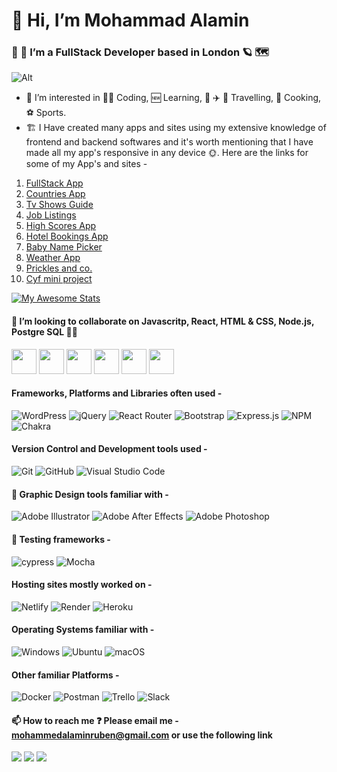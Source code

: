 # 👋 Hi, I’m Mohammad Alamin 
### 🌱 🌱  I’m a FullStack Developer based in London 🪐 🗺️ 
![Alt](https://cdn.phenompeople.com/CareerConnectResources/prod/HONEUS/images/1920-568-coding-blog-1616781712070.png)
- 👀 I’m interested in 👨‍💻 Coding, 🆕 Learning, 🚌 ✈️ 🌆 Travelling, 🍲 Cooking, ⚽ Sports.
- 🏗️ I Have created many apps and sites using my extensive knowledge of frontend and backend softwares and it's worth mentioning that I have made all my app's responsive in any device 🌞. Here are the links for some of my App's and sites - 
1. [FullStack App](https://cyf-alamin-eng-full-stack-project-assesment.netlify.app/)
2. [Countries App](https://cyf-alamin-eng-country-react.netlify.app/)
3. [Tv Shows Guide](https://cyf-alamin-eng-tv-shows.netlify.app/)
4. [Job Listings](https://alamin-eng-job-listings-react.netlify.app/)
5. [High Scores App](https://cyf-alamin-eng-highscore-react.netlify.app/)
6. [Hotel Bookings App](https://cyf-alamin-eng-react-hotel-app.netlify.app/)
7. [Baby Name Picker](https://cyf-alamin-eng-baby-names.netlify.app/)
8. [Weather App](https://cyf-alamin-eng-weather-app.netlify.app/)
9. [Prickles and co.](https://cyf-alamin-eng-responsive-grid-multiple-webpage-prickleandco.netlify.app/)
10. [Cyf mini project](https://alamin-eng-cyf-mini-project-react.netlify.app/)

[![My Awesome Stats](https://awesome-github-stats.azurewebsites.net/user-stats/alamin-eng?cardType=level-alternate&theme=vue)](https://git.io/awesome-stats-card)

#### 💞️ I’m looking to collaborate on Javascritp, React, HTML & CSS, Node.js, Postgre SQL 🌴🌳

<img src ="https://img.shields.io/badge/javascript-%23323330.svg?style=for-the-badge&logo=javascript&logoColor=%23F7DF1E" height="40"> <img src ="https://img.shields.io/badge/react-%2320232a.svg?style=for-the-badge&logo=react&logoColor=%2361DAFB2" height="40"> <img src ="https://img.shields.io/badge/node.js-6DA55F?style=for-the-badge&logo=node.js&logoColor=white" height="40"> <img src ="https://img.shields.io/badge/css3-%231572B6.svg?style=for-the-badge&logo=css3&logoColor=white" height="40"> <img src ="https://img.shields.io/badge/html5-%23E34F26.svg?style=for-the-badge&logo=html5&logoColor=white" height="40"> <img src ="https://img.shields.io/badge/postgres-%23316192.svg?style=for-the-badge&logo=postgresql&logoColor=white" height="40">

#### Frameworks, Platforms and Libraries often used - 

![WordPress](https://img.shields.io/badge/WordPress-%23117AC9.svg?style=for-the-badge&logo=WordPress&logoColor=white)
![jQuery](https://img.shields.io/badge/jquery-%230769AD.svg?style=for-the-badge&logo=jquery&logoColor=white)
![React Router](https://img.shields.io/badge/React_Router-CA4245?style=for-the-badge&logo=react-router&logoColor=white)
![Bootstrap](https://img.shields.io/badge/bootstrap-%23563D7C.svg?style=for-the-badge&logo=bootstrap&logoColor=white)
![Express.js](https://img.shields.io/badge/express.js-%23404d59.svg?style=for-the-badge&logo=express&logoColor=%2361DAFB)
![NPM](https://img.shields.io/badge/NPM-%23000000.svg?style=for-the-badge&logo=npm&logoColor=white)
![Chakra](https://img.shields.io/badge/chakra-%234ED1C5.svg?style=for-the-badge&logo=chakraui&logoColor=white)

#### Version Control and Development tools used - 

![Git](https://img.shields.io/badge/git-%23F05033.svg?style=for-the-badge&logo=git&logoColor=white)
![GitHub](https://img.shields.io/badge/github-%23121011.svg?style=for-the-badge&logo=github&logoColor=white)
![Visual Studio Code](https://img.shields.io/badge/Visual%20Studio%20Code-0078d7.svg?style=for-the-badge&logo=visual-studio-code&logoColor=white)

#### 🎨 Graphic Design tools familiar with -

![Adobe Illustrator](https://img.shields.io/badge/adobe%20illustrator-%23FF9A00.svg?style=for-the-badge&logo=adobe%20illustrator&logoColor=white)
![Adobe After Effects](https://img.shields.io/badge/Adobe%20After%20Effects-9999FF.svg?style=for-the-badge&logo=Adobe%20After%20Effects&logoColor=white)
![Adobe Photoshop](https://img.shields.io/badge/adobe%20photoshop-%2331A8FF.svg?style=for-the-badge&logo=adobe%20photoshop&logoColor=white)

#### 🧪 Testing frameworks - 
![cypress](https://img.shields.io/badge/-cypress-%23E5E5E5?style=for-the-badge&logo=cypress&logoColor=058a5e)
![Mocha](https://img.shields.io/badge/-mocha-%238D6748?style=for-the-badge&logo=mocha&logoColor=white)

#### Hosting sites mostly worked on - 

![Netlify](https://img.shields.io/badge/netlify-%23000000.svg?style=for-the-badge&logo=netlify&logoColor=#00C7B7)
![Render](https://img.shields.io/badge/Render-%46E3B7.svg?style=for-the-badge&logo=render&logoColor=white)
![Heroku](https://img.shields.io/badge/heroku-%23430098.svg?style=for-the-badge&logo=heroku&logoColor=white)

#### Operating Systems familiar with - 

![Windows](https://img.shields.io/badge/Windows-0078D6?style=for-the-badge&logo=windows&logoColor=white)
![Ubuntu](https://img.shields.io/badge/Ubuntu-E95420?style=for-the-badge&logo=ubuntu&logoColor=white)
![macOS](https://img.shields.io/badge/mac%20os-000000?style=for-the-badge&logo=macos&logoColor=F0F0F0)

#### Other familiar Platforms - 

![Docker](https://img.shields.io/badge/docker-%230db7ed.svg?style=for-the-badge&logo=docker&logoColor=white)
![Postman](https://img.shields.io/badge/Postman-FF6C37?style=for-the-badge&logo=postman&logoColor=white)
![Trello](https://img.shields.io/badge/Trello-%23026AA7.svg?style=for-the-badge&logo=Trello&logoColor=white)
![Slack](https://img.shields.io/badge/Slack-4A154B?style=for-the-badge&logo=slack&logoColor=white)

#### 📫 How to reach me ❓ Please email me -  mohammedalaminruben@gmail.com or use the following link

[<img src="https://img.shields.io/badge/LinkedIn-0077B5?style=for-the-badge&logo=linkedin&logoColor=white">](https://www.linkedin.com/in/mohammad-alamin-846376220/)
[<img src="https://img.shields.io/badge/Instagram-E4405F?style=for-the-badge&logo=instagram&logoColor=white">](https://www.linkedin.com/in/mohammad-alamin-846376220/)
[<img src="https://img.shields.io/badge/Gmail-D14836?style=for-the-badge&logo=gmail&logoColor=white">](mohammedalaminruben@gmail.com)

<!-- <img src="https://seeklogo.com/images/L/linkedin-icon-logo-05B2880899-seeklogo.com.png" width="50" height="50" display="inline-block">
<img src="https://seeklogo.com/images/I/instagram-new-2016-logo-D9D42A0AD4-seeklogo.com.png" width="50" height="50">
<img src="https://seeklogo.com/images/L/linkedin-icon-logo-05B2880899-seeklogo.com.png" width="50" height="50"> -->



<!---
Alamin-eng/Alamin-eng is a ✨ special ✨ repository because its `README.md` (this file) appears on your GitHub profile.
You can click the Preview link to take a look at your changes.
--->
